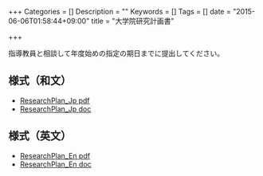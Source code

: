+++
Categories = []
Description = ""
Keywords = []
Tags = []
date = "2015-06-06T01:58:44+09:00"
title = "大学院研究計画書"

+++


指導教員と相談して年度始めの指定の期日までに提出してください。

## 様式（和文）

- [ResearchPlan_Jp pdf](pdf/researchplan-master/ResearchPlan_Jp.pdf)
- [ResearchPlan_Jp doc](pdf/researchplan-master/ResearchPlan_Jp.doc)

## 様式（英文）

- [ResearchPlan_En pdf](pdf/researchplan-master/ResearchPlan_En.pdf)
- [ResearchPlan_En doc](pdf/researchplan-master/ResearchPlan_En.doc)
